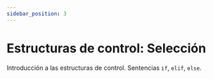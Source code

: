 ```yaml
---
sidebar_position: 3
---
```


# Estructuras de control: Selección

Introducción a las estructuras de control. Sentencias `if`, `elif`, `else`.
